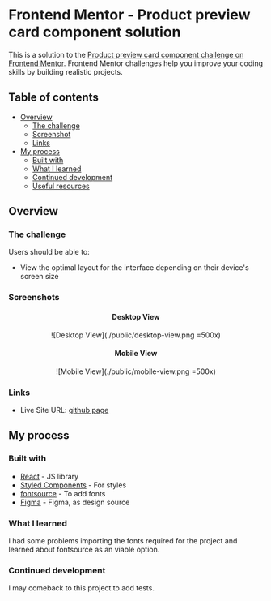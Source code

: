 # Frontend Mentor - Product preview card component solution

This is a solution to the [Product preview card component challenge on Frontend Mentor](https://www.frontendmentor.io/challenges/product-preview-card-component-GO7UmttRfa). Frontend Mentor challenges help you improve your coding skills by building realistic projects.

## Table of contents

- [Overview](#overview)
  - [The challenge](#the-challenge)
  - [Screenshot](#screenshot)
  - [Links](#links)
- [My process](#my-process)
  - [Built with](#built-with)
  - [What I learned](#what-i-learned)
  - [Continued development](#continued-development)
  - [Useful resources](#useful-resources)

## Overview

### The challenge

Users should be able to:

- View the optimal layout for the interface depending on their device's screen size

### Screenshots

<div align="center">

#### Desktop View

![Desktop View](./public/desktop-view.png =500x)

#### Mobile View

![Mobile View](./public/mobile-view.png =500x)

</div>

### Links

- Live Site URL: [github page](https://nicorithner.github.io/product-card-fem-challenge-solution/)

## My process

### Built with

- [React](https://reactjs.org/) - JS library
- [Styled Components](https://styled-components.com/) - For styles
- [fontsource](https://fontsource.org/) - To add fonts
- [Figma](https://www.figma.com/) - Figma, as design source

### What I learned

I had some problems importing the fonts required for the project and learned about fontsource as an viable option.

### Continued development

I may comeback to this project to add tests.
